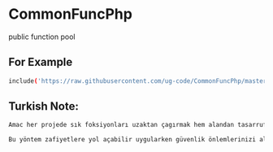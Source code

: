 # CommonFuncPhp
public function pool



For Example
----
```sh
include('https://raw.githubusercontent.com/ug-code/CommonFuncPhp/master/functions.global.php');
```




Turkish Note:
--
```sh
Amac her projede sık foksiyonları uzaktan çagırmak hem alandan tasarruf hem zamandan.

Bu yöntem zafiyetlere yol açabilir uygularken güvenlik önlemlerinizi alın.
```



